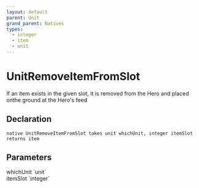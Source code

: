 ```yaml
---
layout: default
parent: Unit
grand_parent: Natives
types:
  - integer
  - item
  - unit
---
```


# UnitRemoveItemFromSlot
If an item exists in the given slot, it is removed from the Hero and placed onthe ground at the Hero's feed

## Declaration

```
native UnitRemoveItemFromSlot takes unit whichUnit, integer itemSlot returns item
```

## Parameters
<dl>
  <dt>whichUnit `unit`</dt>
  <dd></dd>

  <dt>itemSlot `integer`</dt>
  <dd></dd>
</dl>